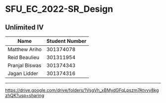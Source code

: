 # SFU_EC_2022-SR_Design

## Unlimited IV

| Name           | Student Number |
| -------------- | -------------- |
| Matthew Ariho  |   301374078    |
| Reid Beaulieu  |   301311954    |
| Pranjal Biswas |   301374343    |
| Jagan Lidder   |   301374316    |
-----------------------------------------
https://drive.google.com/drive/folders/1VsgVh_xBMydGFqLpszm7Atvvy8kgzhQK?usp=sharing
